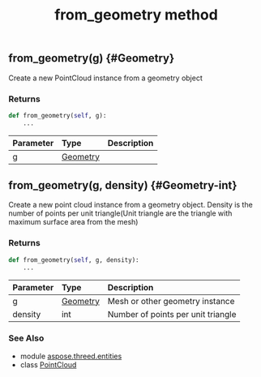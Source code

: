 ﻿---
title: from_geometry method
second_title: Aspose.3D for Python via .NET API References
description: 
type: docs
weight: 60
url: /python-net/aspose.threed.entities/pointcloud/from_geometry/
is_root: false
---

## from_geometry(g) {#Geometry}

Create a new PointCloud instance from a geometry object

### Returns 





```python
def from_geometry(self, g):
    ...
```


| Parameter | Type | Description |
| :- | :- | :- |
| g | [Geometry](/3d/python-net/aspose.threed.entities/geometry) |  |


## from_geometry(g, density) {#Geometry-int}

Create a new point cloud instance from a geometry object.
Density is the number of points per unit triangle(Unit triangle are the triangle with maximum surface area from the mesh)

### Returns 





```python
def from_geometry(self, g, density):
    ...
```


| Parameter | Type | Description |
| :- | :- | :- |
| g | [Geometry](/3d/python-net/aspose.threed.entities/geometry) | Mesh or other geometry instance |
| density | int | Number of points per unit triangle |



### See Also
* module [aspose.threed.entities](../../)
* class [PointCloud](/3d/python-net/aspose.threed.entities/pointcloud)
